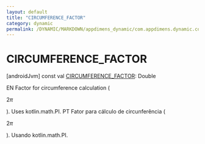 ```yaml
---
layout: default
title: "CIRCUMFERENCE_FACTOR"
category: dynamic
permalink: /DYNAMIC/MARKDOWN/appdimens_dynamic/com.appdimens.dynamic.code/-app-dimens-adjustment-factors/-c-i-r-c-u-m-f-e-r-e-n-c-e_-f-a-c-t-o-r.html
---
```


# CIRCUMFERENCE_FACTOR

[androidJvm]
const val [CIRCUMFERENCE_FACTOR](-c-i-r-c-u-m-f-e-r-e-n-c-e_-f-a-c-t-o-r.md): Double

EN Factor for circumference calculation (

$2\pi$

). Uses kotlin.math.PI. PT Fator para cálculo de circunferência (

$2\pi$

). Usando kotlin.math.PI.
